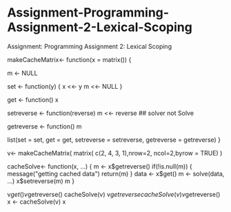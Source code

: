 # Assignment-Programming-Assignment-2-Lexical-Scoping
Assignment: Programming Assignment 2: Lexical Scoping



makeCacheMatrix<- function(x = matrix()) {
  
  m <- NULL
  
  set <- function(y) {
    x <<- y
    m <<- NULL
  }
  
  get <- function() x
  
  setreverse <- function(reverse) m <<- reverse ##  solver not Solve
  
  getreverse <- function() m   
  
  list(set = set, get = get,
       setreverse = setreverse,
       getreverse = getreverse)
}






 v<- makeCacheMatrix( matrix( c(2, 4, 3, 1),nrow=2, ncol=2,byrow = TRUE) )
 
 
 
 
 cacheSolve<- function(x, ...) {
   m <- x$getreverse()
   if(!is.null(m)) {
     message("getting cached data")
     return(m)
   }
   data <- x$get()
   m <- solve(data, ...)
   x$setreverse(m)
   m
 }
 
 v$get()
 v$getreverse()
 cacheSolve(v)
 v$getreverse
 cacheSolve(v)
 v$getreverse()
 x <- cacheSolve(v)
 x
 
